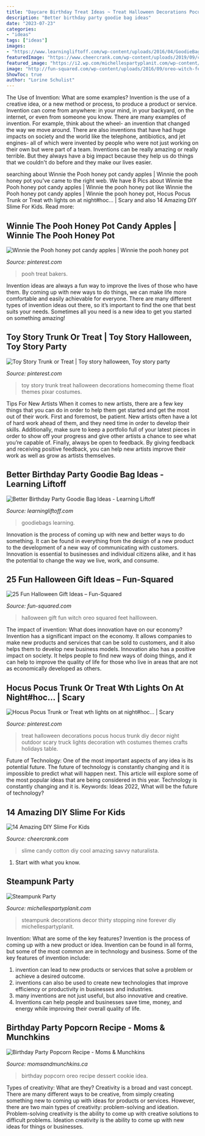 ```yaml
---
title: "Daycare Birthday Treat Ideas ~ Treat Halloween Decorations Pocus Hocus Trunk Diy Decor Night Outdoor Scary Truck Lights Decoration Wth Costumes Themes Crafts Holidays Table"
description: "Better birthday party goodie bag ideas"
date: "2023-07-23"
categories:
- "ideas"
tags: ["ideas"]
images:
- "https://www.learningliftoff.com/wp-content/uploads/2016/04/GoodieBags_EnhanceLearning-730x390.jpg"
featuredImage: "https://www.cheercrank.com/wp-content/uploads/2019/09/cool-diy-slime-for-kids-9.jpg"
featured_image: "https://i2.wp.com/michellespartyplanit.com/wp-content/uploads/2014/09/IMG_2086mls.jpg"
image: "http://fun-squared.com/wp-content/uploads/2016/09/oreo-witch-feet-1.jpg"
ShowToc: true
author: "Lorine Schulist"
---
```



The Use of Invention: What are some examples?
Invention is the use of a creative idea, or a new method or process, to produce a product or service. Invention can come from anywhere: in your mind, in your backyard, on the internet, or even from someone you know. 
There are many examples of invention. For example, think about the wheel- an invention that changed the way we move around. There are also inventions that have had huge impacts on society and the world like the telephone, antibiotics, and jet engines- all of which were invented by people who were not just working on their own but were part of a team. 
Inventions can be really amazing or really terrible. But they always have a big impact because they help us do things that we couldn't do before and they make our lives easier.

	

		
searching about Winnie the Pooh honey pot candy apples | Winnie the pooh honey pot you've came to the right web. We have 8 Pics about Winnie the Pooh honey pot candy apples | Winnie the pooh honey pot like Winnie the Pooh honey pot candy apples | Winnie the pooh honey pot, Hocus Pocus Trunk or Treat wth lights on at night#hoc… | Scary and also 14 Amazing DIY Slime For Kids. Read more:
		
    
## Winnie The Pooh Honey Pot Candy Apples | Winnie The Pooh Honey Pot

<img loading=lazy src="https://i.pinimg.com/736x/fe/09/40/fe094059ccb556162023dbb1bc569bd2.jpg" onerror="this.onerror=null;this.src='https://tse3.mm.bing.net/th?id=OIP.xrT_gylVHobhrdb9n7rz-AHaKX&amp;pid=15.1';" alt="Winnie the Pooh honey pot candy apples | Winnie the pooh honey pot">

_Source: pinterest.com_

>pooh treat bakers. 

	

Invention ideas are always a fun way to improve the lives of those who have them. By coming up with new ways to do things, we can make life more comfortable and easily achievable for everyone. There are many different types of invention ideas out there, so it’s important to find the one that best suits your needs. Sometimes all you need is a new idea to get you started on something amazing!

    
## Toy Story Trunk Or Treat | Toy Story Halloween, Toy Story Party

<img loading=lazy src="https://i.pinimg.com/736x/a2/25/2a/a2252ae3be97b2791fa7c1b3b1bd48f6.jpg" onerror="this.onerror=null;this.src='https://tse2.mm.bing.net/th?id=OIP.-53hljiPZkLg2Eh07AxhBAHaJ3&amp;pid=15.1';" alt="Toy Story Trunk or Treat | Toy story halloween, Toy story party">

_Source: pinterest.com_

>toy story trunk treat halloween decorations homecoming theme float themes pixar costumes. 

	

Tips For New Artists
When it comes to new artists, there are a few key things that you can do in order to help them get started and get the most out of their work. First and foremost, be patient. New artists often have a lot of hard work ahead of them, and they need time in order to develop their skills. Additionally, make sure to keep a portfolio full of your latest pieces in order to show off your progress and give other artists a chance to see what you’re capable of. Finally, always be open to feedback. By giving feedback and receiving positive feedback, you can help new artists improve their work as well as grow as artists themselves.

    
## Better Birthday Party Goodie Bag Ideas - Learning Liftoff

<img loading=lazy src="https://www.learningliftoff.com/wp-content/uploads/2016/04/GoodieBags_EnhanceLearning-730x390.jpg" onerror="this.onerror=null;this.src='https://tse2.mm.bing.net/th?id=OIP.SyL79HOALbkMh2uEdVsKfQHaD9&amp;pid=15.1';" alt="Better Birthday Party Goodie Bag Ideas - Learning Liftoff">

_Source: learningliftoff.com_

>goodiebags learning. 

	

Innovation is the process of coming up with new and better ways to do something. It can be found in everything from the design of a new product to the development of a new way of communicating with customers. Innovation is essential to businesses and individual citizens alike, and it has the potential to change the way we live, work, and consume.

    
## 25 Fun Halloween Gift Ideas – Fun-Squared

<img loading=lazy src="http://fun-squared.com/wp-content/uploads/2016/09/oreo-witch-feet-1.jpg" onerror="this.onerror=null;this.src='https://tse2.mm.bing.net/th?id=OIP.aq_fwp3kZR8SKdkrwFDaiwHaLH&amp;pid=15.1';" alt="25 Fun Halloween Gift Ideas – Fun-Squared">

_Source: fun-squared.com_

>halloween gift fun witch oreo squared feet hallloween. 

	

The impact of invention: What does innovation have on our economy?
Invention has a significant impact on the economy. It allows companies to make new products and services that can be sold to customers, and it also helps them to develop new business models. Innovation also has a positive impact on society. It helps people to find new ways of doing things, and it can help to improve the quality of life for those who live in areas that are not as economically developed as others.

    
## Hocus Pocus Trunk Or Treat Wth Lights On At Night#hoc… | Scary

<img loading=lazy src="https://i.pinimg.com/736x/6e/87/ab/6e87abd9614281f175afcec077707cd4.jpg" onerror="this.onerror=null;this.src='https://tse2.mm.bing.net/th?id=OIP.Xlp416uZ9yBO9p49pnDUiwHaJ3&amp;pid=15.1';" alt="Hocus Pocus Trunk or Treat wth lights on at night#hoc… | Scary">

_Source: pinterest.com_

>treat halloween decorations pocus hocus trunk diy decor night outdoor scary truck lights decoration wth costumes themes crafts holidays table. 

	

Future of Technology: One of the most important aspects of any idea is its potential future. The future of technology is constantly changing and it is impossible to predict what will happen next. This article will explore some of the most popular ideas that are being considered in this year.
Technology is constantly changing and it is. Keywords: Ideas 2022, What will be the future of technology?

    
## 14 Amazing DIY Slime For Kids

<img loading=lazy src="https://www.cheercrank.com/wp-content/uploads/2019/09/cool-diy-slime-for-kids-9.jpg" onerror="this.onerror=null;this.src='https://tse2.mm.bing.net/th?id=OIP.RnQVfFJ9_tobpP6whNgWkwHaKN&amp;pid=15.1';" alt="14 Amazing DIY Slime For Kids">

_Source: cheercrank.com_

>slime candy cotton diy cool amazing savvy naturalista. 

	

1. Start with what you know.

    
## Steampunk Party

<img loading=lazy src="https://i2.wp.com/michellespartyplanit.com/wp-content/uploads/2014/09/IMG_2086mls.jpg" onerror="this.onerror=null;this.src='https://tse4.mm.bing.net/th?id=OIP.ygA-io3xlRV5UmwxXefBqAHaLH&amp;pid=15.1';" alt="Steampunk Party">

_Source: michellespartyplanit.com_

>steampunk decorations decor thirty stopping nine forever diy michellespartyplanit. 

	

Invention: What are some of the key features?
Invention is the process of coming up with a new product or idea. Invention can be found in all forms, but some of the most common are in technology and business. Some of the key features of invention include:
1. invention can lead to new products or services that solve a problem or achieve a desired outcome.
2. inventions can also be used to create new technologies that improve efficiency or productivity in businesses and industries. 
3. many inventions are not just useful, but also innovative and creative. 
4. Inventions can help people and businesses save time, money, and energy while improving their overall quality of life.

    
## Birthday Party Popcorn Recipe - Moms &amp; Munchkins

<img loading=lazy src="http://www.momsandmunchkins.ca/wp-content/uploads/2015/01/birthday-party-popcorn-1.jpg" onerror="this.onerror=null;this.src='https://tse1.mm.bing.net/th?id=OIP.nPu_VVU6bFgKfUdWGkd_GAHaLH&amp;pid=15.1';" alt="Birthday Party Popcorn Recipe - Moms &amp; Munchkins">

_Source: momsandmunchkins.ca_

>birthday popcorn oreo recipe dessert cookie idea. 

	

Types of creativity: What are they?
Creativity is a broad and vast concept. There are many different ways to be creative, from simply creating something new to coming up with ideas for products or services. However, there are two main types of creativity: problem-solving and ideation. Problem-solving creativity is the ability to come up with creative solutions to difficult problems. Ideation creativity is the ability to come up with new ideas for things or businesses.

